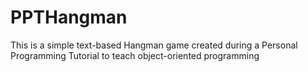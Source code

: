 # PPTHangman
This is a simple text-based Hangman game created during a Personal Programming Tutorial to teach object-oriented programming
